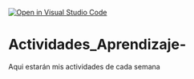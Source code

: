 [![Open in Visual Studio Code](https://classroom.github.com/assets/open-in-vscode-c66648af7eb3fe8bc4f294546bfd86ef473780cde1dea487d3c4ff354943c9ae.svg)](https://classroom.github.com/online_ide?assignment_repo_id=8500003&assignment_repo_type=AssignmentRepo)
# Actividades_Aprendizaje-
Aqui estarán mis actividades de cada semana
